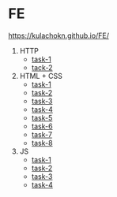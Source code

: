 # FE
https://kulachokn.github.io/FE/

1. HTTP
    - [task-1](https://github.com/Kulachokn/FE/tree/master/http/task-1)
    - [tack-2](https://github.com/Kulachokn/FE/tree/master/http/task-2)
2. HTML + CSS
    - [task-1](https://github.com/Kulachokn/FE/tree/master/html%2Bcss/Task-1(23.10.2019))
    - [task-2](https://github.com/Kulachokn/FE/tree/master/html%2Bcss/Task-2(26.10.2019))
    - [task-3](https://github.com/Kulachokn/FE/tree/master/html%2Bcss/Task-3(30.10.2019))
    - [task-4](https://github.com/Kulachokn/FE/tree/master/html%2Bcss/Task-4(2.11.2019))
    - [task-5](https://github.com/Kulachokn/FE/tree/master/html%2Bcss/Task-5(6.11.2019))
    - [task-6](https://github.com/Kulachokn/FE/tree/master/html%2Bcss/Task-6(9.11.2019))
    - [task-7](https://github.com/Kulachokn/FE/tree/task7)
    - [task-8](https://github.com/Kulachokn/FE/tree/master/html%2Bcss/Task-8(20.11.2019))
3. JS
    - [task-1](https://github.com/Kulachokn/FE/tree/master/js/task-1)
    - [task-2](https://github.com/Kulachokn/FE/tree/master/js/task-2)
    - [task-3](https://github.com/Kulachokn/FE/tree/master/js/task-3)
    - [task-4](https://github.com/Kulachokn/FE/tree/master/js/task-4)